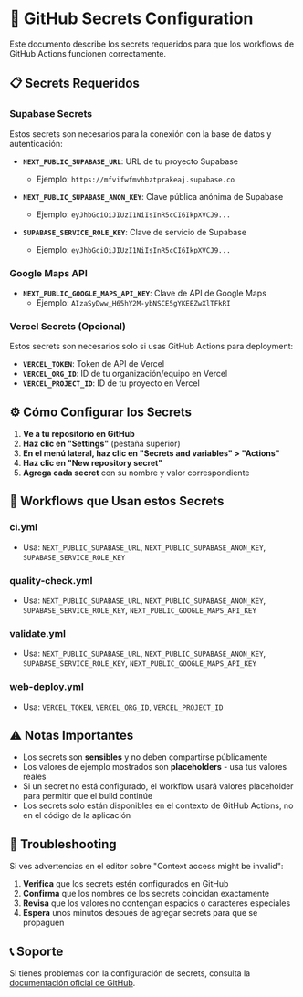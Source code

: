 # 🔐 GitHub Secrets Configuration

Este documento describe los secrets requeridos para que los workflows de GitHub Actions funcionen correctamente.

## 📋 Secrets Requeridos

### **Supabase Secrets**

Estos secrets son necesarios para la conexión con la base de datos y autenticación:

- **`NEXT_PUBLIC_SUPABASE_URL`**: URL de tu proyecto Supabase
  - Ejemplo: `https://mfvifwfmvhbztprakeaj.supabase.co`

- **`NEXT_PUBLIC_SUPABASE_ANON_KEY`**: Clave pública anónima de Supabase
  - Ejemplo: `eyJhbGciOiJIUzI1NiIsInR5cCI6IkpXVCJ9...`

- **`SUPABASE_SERVICE_ROLE_KEY`**: Clave de servicio de Supabase
  - Ejemplo: `eyJhbGciOiJIUzI1NiIsInR5cCI6IkpXVCJ9...`

### **Google Maps API**

- **`NEXT_PUBLIC_GOOGLE_MAPS_API_KEY`**: Clave de API de Google Maps
  - Ejemplo: `AIzaSyDww_H65hY2M-ybNSCE5gYKEEZwXlTFkRI`

### **Vercel Secrets (Opcional)**

Estos secrets son necesarios solo si usas GitHub Actions para deployment:

- **`VERCEL_TOKEN`**: Token de API de Vercel
- **`VERCEL_ORG_ID`**: ID de tu organización/equipo en Vercel
- **`VERCEL_PROJECT_ID`**: ID de tu proyecto en Vercel

## ⚙️ Cómo Configurar los Secrets

1. **Ve a tu repositorio en GitHub**
2. **Haz clic en "Settings"** (pestaña superior)
3. **En el menú lateral, haz clic en "Secrets and variables" > "Actions"**
4. **Haz clic en "New repository secret"**
5. **Agrega cada secret** con su nombre y valor correspondiente

## 🔄 Workflows que Usan estos Secrets

### **ci.yml**

- Usa: `NEXT_PUBLIC_SUPABASE_URL`, `NEXT_PUBLIC_SUPABASE_ANON_KEY`, `SUPABASE_SERVICE_ROLE_KEY`

### **quality-check.yml**

- Usa: `NEXT_PUBLIC_SUPABASE_URL`, `NEXT_PUBLIC_SUPABASE_ANON_KEY`, `SUPABASE_SERVICE_ROLE_KEY`, `NEXT_PUBLIC_GOOGLE_MAPS_API_KEY`

### **validate.yml**

- Usa: `NEXT_PUBLIC_SUPABASE_URL`, `NEXT_PUBLIC_SUPABASE_ANON_KEY`, `SUPABASE_SERVICE_ROLE_KEY`, `NEXT_PUBLIC_GOOGLE_MAPS_API_KEY`

### **web-deploy.yml**

- Usa: `VERCEL_TOKEN`, `VERCEL_ORG_ID`, `VERCEL_PROJECT_ID`

## ⚠️ Notas Importantes

- Los secrets son **sensibles** y no deben compartirse públicamente
- Los valores de ejemplo mostrados son **placeholders** - usa tus valores reales
- Si un secret no está configurado, el workflow usará valores placeholder para permitir que el build continúe
- Los secrets solo están disponibles en el contexto de GitHub Actions, no en el código de la aplicación

## 🚨 Troubleshooting

Si ves advertencias en el editor sobre "Context access might be invalid":

1. **Verifica** que los secrets estén configurados en GitHub
2. **Confirma** que los nombres de los secrets coincidan exactamente
3. **Revisa** que los valores no contengan espacios o caracteres especiales
4. **Espera** unos minutos después de agregar secrets para que se propaguen

## 📞 Soporte

Si tienes problemas con la configuración de secrets, consulta la [documentación oficial de GitHub](https://docs.github.com/en/actions/security-guides/encrypted-secrets).
